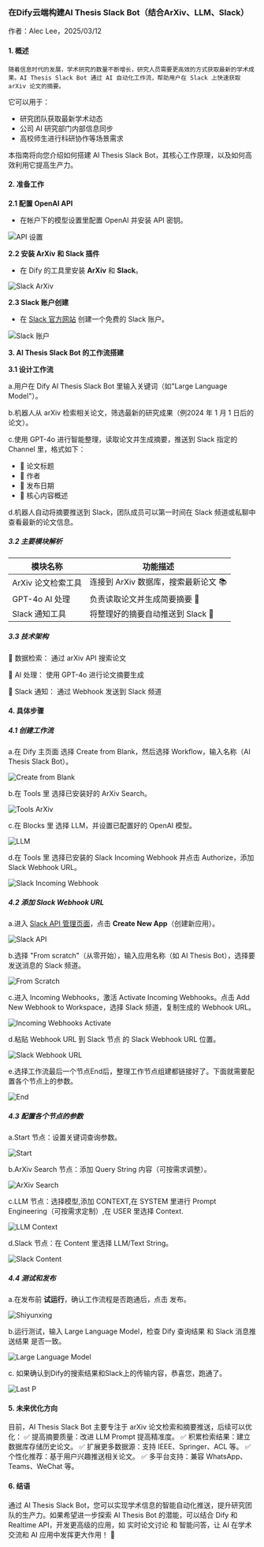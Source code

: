 ### **在Dify云端构建AI Thesis Slack Bot（结合ArXiv、LLM、Slack）**

作者：Alec Lee，2025/03/12

#### **1\. 概述**

    随着信息时代的发展，学术研究的数量不断增长，研究人员需要更高效的方式获取最新的学术成果。AI Thesis Slack Bot 通过 AI 自动化工作流，帮助用户在 Slack 上快速获取 arXiv 论文的摘要。

它可以用于：

* 研究团队获取最新学术动态  
* 公司 AI 研究部门内部信息同步  
* 高校师生进行科研协作等场景需求

本指南将向您介绍如何搭建 AI Thesis Slack Bot，其核心工作原理，以及如何高效利用它提高生产力。

#### **2\. 准备工作**

**2.1 配置 OpenAI API**

* 在帐户下的模型设置里配置 OpenAI 并安装 API 密钥。

![API 设置](https://raw.githubusercontent.com/aleclee1005/MyPic/main/img/001API.jpg)

**2.2 安装 ArXiv 和 Slack 插件**

* 在 Dify 的工具里安装 **ArXiv** 和 **Slack**。

![Slack ArXiv](https://raw.githubusercontent.com/aleclee1005/MyPic/main/img/002SlackArXiv.jpg)

**2.3 Slack 账户创建**

* 在 [Slack 官方网站](https://slack.com/intl/en-gb/get-started?entry_point=help_center#/createnew) 创建一个免费的 Slack 账户。

![Slack 账户](https://raw.githubusercontent.com/aleclee1005/MyPic/main/img/003SlackAccount.jpg)

**3\. AI Thesis Slack Bot 的工作流搭建**

**3.1 设计工作流**

a.用户在 Dify AI Thesis Slack Bot 里输入关键词（如"Large Language Model"）。 

b.机器人从 arXiv 检索相关论文，筛选最新的研究成果（例2024 年 1 月 1 日后的论文）。 

c.使用 GPT-4o 进行智能整理，读取论文并生成摘要，推送到 Slack 指定的 Channel 里，格式如下：

* 📄 论文标题  
* 👤 作者  
* 📆 发布日期  
* 📌 核心内容概述 

d.机器人自动将摘要推送到 Slack，团队成员可以第一时间在 Slack 频道或私聊中查看最新的论文信息。

##### 3.2 主要模块解析

| 模块名称 | 功能描述 |
| ----- | ----- |
| ArXiv 论文检索工具 | 连接到 ArXiv 数据库，搜索最新论文 📚 |
| GPT-4o AI 处理 | 负责读取论文并生成简要摘要 🧠 |
| Slack 通知工具 | 将整理好的摘要自动推送到 Slack 📩 |

##### 3.3 技术架构

🔹 数据检索： 通过 arXiv API 搜索论文

🔹 AI 处理： 使用 GPT-4o 进行论文摘要生成

🔹 Slack 通知： 通过 Webhook 发送到 Slack 频道

#### **4\. 具体步骤**

##### **4.1 创建工作流**

a.在 Dify 主页面 选择 Create from Blank，然后选择 Workflow，输入名称（AI Thesis Slack Bot）。

![Create from Blank](https://raw.githubusercontent.com/aleclee1005/MyPic/main/img/004Createfromblank.jpg)

  b.在 Tools 里 选择已安装好的 ArXiv Search。

![Tools ArXiv](https://raw.githubusercontent.com/aleclee1005/MyPic/main/img/005ToolsArXiv.jpg)

c.在 Blocks 里 选择 LLM，并设置已配置好的 OpenAI 模型。

![LLM](https://raw.githubusercontent.com/aleclee1005/MyPic/main/img/006LLM.jpg)

d.在 Tools 里 选择已安装的 Slack Incoming Webhook 并点击 Authorize，添加 Slack Webhook URL。

![Slack Incoming Webhook](https://raw.githubusercontent.com/aleclee1005/MyPic/main/img/007Slackincomingwebhook.jpg)

##### **4.2 添加 Slack Webhook URL**

a.进入 [Slack API 管理页面](https://api.slack.com/apps)，点击 **Create New App**（创建新应用）。

![Slack API](https://raw.githubusercontent.com/aleclee1005/MyPic/main/img/008Slackapi.jpg)

b.选择 "From scratch"（从零开始），输入应用名称（如 AI Thesis Bot），选择要发送消息的 Slack 频道。

![From Scratch](https://raw.githubusercontent.com/aleclee1005/MyPic/main/img/009Fromscratch.jpg)

c.进入 Incoming Webhooks，激活 Activate Incoming Webhooks。点击 Add New Webhook to Workspace，选择 Slack 频道，复制生成的 Webhook URL。

![Incoming Webhooks Activate](https://raw.githubusercontent.com/aleclee1005/MyPic/main/img/010IncomingwebhooksActivate.jpg)

d.粘贴 Webhook URL 到 Slack 节点 的 Slack Webhook URL 位置。

![Slack Webhook URL](https://raw.githubusercontent.com/aleclee1005/MyPic/main/img/011SlackWehookURL.jpg)

e.选择工作流最后一个节点End后，整理工作节点组建都链接好了。下面就需要配置各个节点上的参数。

![End](https://raw.githubusercontent.com/aleclee1005/MyPic/main/img/012End.jpg)

##### **4.3 配置各个节点的参数**

a.Start 节点：设置关键词查询参数。

![Start](https://raw.githubusercontent.com/aleclee1005/MyPic/main/img/013Start.jpg)

b.ArXiv Search 节点：添加 Query String 内容（可按需求调整）。

![ArXiv Search](https://raw.githubusercontent.com/aleclee1005/MyPic/main/img/014ArXivSearch.jpg)

c.LLM 节点：选择模型,添加 CONTEXT,在 SYSTEM 里进行 Prompt Engineering（可按需求定制）,在 USER 里选择 Context.

![LLM Context](https://raw.githubusercontent.com/aleclee1005/MyPic/main/img/015LLMcontext.jpg)

d.Slack 节点：在 Content 里选择 LLM/Text String。

![Slack Content](https://raw.githubusercontent.com/aleclee1005/MyPic/main/img/016Slackcontent.jpg)

##### **4.4 测试和发布**

a.在发布前 **试运行**，确认工作流程是否跑通后，点击 发布。

![Shiyunxing](https://raw.githubusercontent.com/aleclee1005/MyPic/main/img/017Shiyunxing.jpg)

b.运行测试，输入 Large Language Model，检查 Dify 查询结果 和 Slack 消息推送结果 是否一致。

![Large Language Model](https://raw.githubusercontent.com/aleclee1005/MyPic/main/img/018Largelanguagemodel.jpg)

c. 如果确认到Dify的搜索结果和Slack上的传输内容，恭喜您，跑通了。 

![Last P](https://raw.githubusercontent.com/aleclee1005/MyPic/main/img/019LastP.jpg)

#### **5\. 未来优化方向**

目前，AI Thesis Slack Bot 主要专注于 arXiv 论文检索和摘要推送，后续可以优化： ✅ 提高摘要质量：改进 LLM Prompt 提高精准度。 ✅ 积累检索结果：建立数据库存储历史论文。 ✅ 扩展更多数据源：支持 IEEE、Springer、ACL 等。 ✅ 个性化推荐：基于用户兴趣推送相关论文。 ✅ 多平台支持：兼容 WhatsApp、Teams、WeChat 等。

#### **6\. 结语**

通过 AI Thesis Slack Bot，您可以实现学术信息的智能自动化推送，提升研究团队的生产力。如果希望进一步探索 AI Thesis Bot 的潜能，可以结合 Dify 和 Realtime API，开发更高级的应用，如 实时论文讨论 和 智能问答，让 AI 在学术交流和 AI 应用中发挥更大作用！ 🚀
